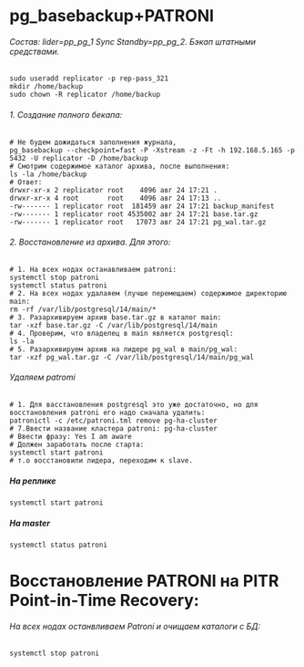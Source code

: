 # pg_basebackup+PATRONI
###### Состав: lider=pp_pg_1 Sync Standby=pp_pg_2. Бэкап штатными средствами.
```
sudo useradd replicator -p rep-pass_321
mkdir /home/backup
sudo chown -R replicator /home/backup
```
###### 1. Создание полного бекапа:
```
# Не будем дожидаться заполнения журнала, 
pg_basebackup --checkpoint=fast -P -Xstream -z -Ft -h 192.168.5.165 -p 5432 -U replicator -D /home/backup
# Смотрим содержимое каталог архива, после выполнения:
ls -la /home/backup
# Ответ:
drwxr-xr-x 2 replicator root    4096 авг 24 17:21 .
drwxr-xr-x 4 root       root    4096 авг 24 17:13 ..
-rw------- 1 replicator root  181459 авг 24 17:21 backup_manifest
-rw------- 1 replicator root 4535002 авг 24 17:21 base.tar.gz
-rw------- 1 replicator root   17073 авг 24 17:21 pg_wal.tar.gz
```
###### 2. Восстановление из архива. Для этого:
```
# 1. На всех нодах останавливаем patroni:
systemctl stop patroni
systemctl status patroni
# 2. На всех нодах удалаяем (лучше перемещаем) содержимое директорию main:
rm -rf /var/lib/postgresql/14/main/*
# 3. Разархивируем архив base.tar.gz в каталог main:
tar -xzf base.tar.gz -C /var/lib/postgresql/14/main
# 4. Проверим, что владелец в main является postgresql:
ls -la
# 5. Разархивируем архив на лидере pg_wal в main/pg_wal:
tar -xzf pg_wal.tar.gz -C /var/lib/postgresql/14/main/pg_wal
```
###### Удаляем patromi
```
# 1. Для васстановления postgresql это уже достаточно, но для восстановления patroni его надо сначала удалить:
patronictl -c /etc/patroni.tml remove pg-ha-cluster
# 7.Ввести название кластера patroni: pg-ha-cluster
# Ввести фразу: Yes I am aware
# Должен заработать после старта:
systemctl start patroni
# т.о восстановили лидера, переходим к slave.
```
##### На реплике
```
systemctl start patroni
```
##### На master 
```
systemctl status patroni
```
# Восстановление PATRONI на PITR Point-in-Time Recovery:
###### На всех нодах останвливаем Patroni и очищаем каталоги с БД:
```
systemctl stop patroni

```






